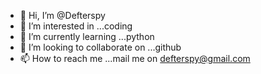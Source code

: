 - 👋 Hi, I’m @Defterspy
- 👀 I’m interested in ...coding
- 🌱 I’m currently learning ...python
- 💞️ I’m looking to collaborate on ...github
- 📫 How to reach me ...mail me on defterspy@gmail.com

<!---
Defterspy/Defterspy is a ✨ special ✨ repository because its `README.md` (this file) appears on your GitHub profile.
You can click the Preview link to take a look at your changes.
--->
